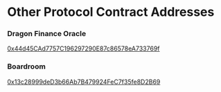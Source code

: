 # Other Protocol Contract Addresses

### Dragon Finance Oracle

[0x44d45CAd7757C196297290E87c86578eA733769f](https://bscscan.com/address/0x44d45CAd7757C196297290E87c86578eA733769f)

### Boardroom

[0x13c28999deD3b66Ab7B479924FeC7f35fe8D2B69](https://bscscan.com/address/0x13c28999deD3b66Ab7B479924FeC7f35fe8D2B69)
